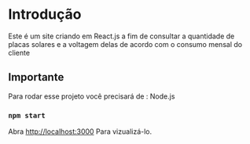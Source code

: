 # Introdução

Este é um site criando em React.js a fim de consultar a quantidade de placas solares e a voltagem delas de acordo com o consumo mensal do cliente 

## Importante

Para rodar esse projeto você precisará de : Node.js


### `npm start`


Abra [http://localhost:3000](http://localhost:3000) Para vizualizá-lo.
